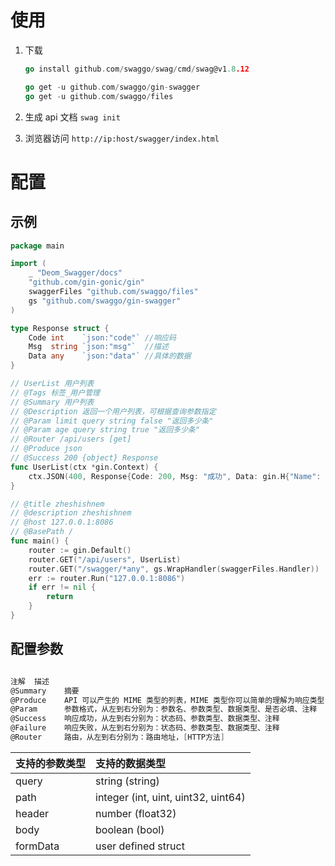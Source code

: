 # 使用

1. 下载

   ~~~go
   go install github.com/swaggo/swag/cmd/swag@v1.8.12
   
   go get -u github.com/swaggo/gin-swagger
   go get -u github.com/swaggo/files
   ~~~

2. 生成 api 文档
   `swag init`

3. 浏览器访问
   `http://ip:host/swagger/index.html`

# 配置

## 示例

~~~go
package main

import (
	_ "Deom_Swagger/docs"
	"github.com/gin-gonic/gin"
	swaggerFiles "github.com/swaggo/files"
	gs "github.com/swaggo/gin-swagger"
)

type Response struct {
	Code int    `json:"code"` //响应码
	Msg  string `json:"msg"`  //描述
	Data any    `json:"data"` //具体的数据
}

// UserList 用户列表
// @Tags 标签_用户管理
// @Summary 用户列表
// @Description 返回一个用户列表，可根据查询参数指定
// @Param limit query string false "返回多少条"
// @Param age query string true "返回多少条"
// @Router /api/users [get]
// @Produce json
// @Success 200 {object} Response
func UserList(ctx *gin.Context) {
	ctx.JSON(400, Response{Code: 200, Msg: "成功", Data: gin.H{"Name": "age", "Age": 18}})
}

// @title zheshishnem
// @description zheshishnem
// @host 127.0.0.1:8086
// @BasePath /
func main() {
	router := gin.Default()
	router.GET("/api/users", UserList)
	router.GET("/swagger/*any", gs.WrapHandler(swaggerFiles.Handler))
	err := router.Run("127.0.0.1:8086")
	if err != nil {
		return
	}
}

~~~

## 配置参数

~~~go

注解	描述
@Summary	摘要
@Produce	API 可以产生的 MIME 类型的列表，MIME 类型你可以简单的理解为响应类型，例如：json、xml、html 等等
@Param		参数格式，从左到右分别为：参数名、参数类型、数据类型、是否必填、注释
@Success	响应成功，从左到右分别为：状态码、参数类型、数据类型、注释
@Failure	响应失败，从左到右分别为：状态码、参数类型、数据类型、注释
@Router		路由，从左到右分别为：路由地址，[HTTP方法]

~~~



| 支持的参数类型 | 支持的数据类型                      |
| :------------- | :---------------------------------- |
| query          | string (string)                     |
| path           | integer (int, uint, uint32, uint64) |
| header         | number (float32)                    |
| body           | boolean (bool)                      |
| formData       | user defined struct                 |

